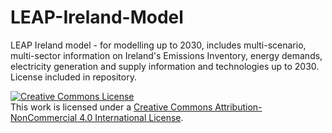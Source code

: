# LEAP-Ireland-Model
LEAP Ireland model - for modelling up to 2030, includes multi-scenario, multi-sector information on Ireland's Emissions Inventory, energy demands, electricity generation and supply information and technologies up to 2030.  License included in repository.

<a rel="license" href="http://creativecommons.org/licenses/by-nc/4.0/"><img alt="Creative Commons License" style="border-width:0" src="https://i.creativecommons.org/l/by-nc/4.0/88x31.png" /></a><br />This work is licensed under a <a rel="license" href="http://creativecommons.org/licenses/by-nc/4.0/">Creative Commons Attribution-NonCommercial 4.0 International License</a>.
